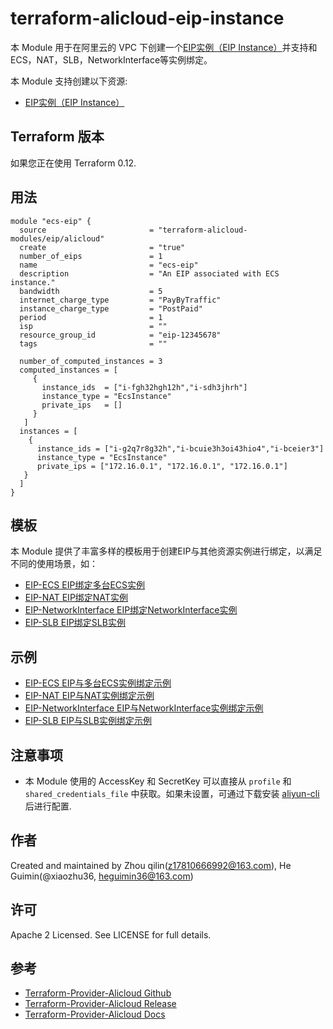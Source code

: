 terraform-alicloud-eip-instance
=====================================================================


本 Module 用于在阿里云的 VPC 下创建一个[EIP实例（EIP Instance）](https://www.alibabacloud.com/help/zh/doc-detail/113775.html?spm=a2c5t.11065259.1996646101.searchclickresult.182a7228Vt6Lcw)并支持和ECS，NAT，SLB，NetworkInterface等实例绑定。

本 Module 支持创建以下资源:

* [EIP实例（EIP Instance）](https://www.terraform.io/docs/providers/alicloud/r/eip.html)

## Terraform 版本

如果您正在使用 Terraform 0.12.

## 用法

```hcl
module "ecs-eip" {
  source                       = "terraform-alicloud-modules/eip/alicloud"
  create                       = "true"
  number_of_eips               = 1
  name                         = "ecs-eip"
  description                  = "An EIP associated with ECS instance."
  bandwidth                    = 5
  internet_charge_type         = "PayByTraffic"
  instance_charge_type         = "PostPaid"
  period                       = 1
  isp                          = ""
  resource_group_id            = "eip-12345678"
  tags                         = ""

  number_of_computed_instances = 3
  computed_instances = [
     {
       instance_ids  = ["i-fgh32hgh12h","i-sdh3jhrh"]
       instance_type = "EcsInstance"
       private_ips   = []
     }
   ]
  instances = [
    {
      instance_ids = ["i-g2q7r8g32h","i-bcuie3h3oi43hio4","i-bceier3"]
      instance_type = "EcsInstance"
      private_ips = ["172.16.0.1", "172.16.0.1", "172.16.0.1"]
   }
  ]
}
```

## 模板

本 Module 提供了丰富多样的模板用于创建EIP与其他资源实例进行绑定，以满足不同的使用场景，如：

* [EIP-ECS EIP绑定多台ECS实例](https://github.com/terraform-alicloud-modules/terraform-alicloud-eip/tree/eip/modules/associate-with-ecs)
* [EIP-NAT EIP绑定NAT实例](https://github.com/terraform-alicloud-modules/terraform-alicloud-eip/tree/eip/modules/associate-with-nat)
* [EIP-NetworkInterface EIP绑定NetworkInterface实例](https://github.com/terraform-alicloud-modules/terraform-alicloud-eip/tree/eip/modules/associate-with-network-interface)
* [EIP-SLB EIP绑定SLB实例](https://github.com/terraform-alicloud-modules/terraform-alicloud-eip/tree/eip/modules/associate-with-slb)



## 示例

* [EIP-ECS EIP与多台ECS实例绑定示例](https://github.com/terraform-alicloud-modules/terraform-alicloud-eip/tree/eip/examples/associate-with-ecs)
* [EIP-NAT EIP与NAT实例绑定示例](https://github.com/terraform-alicloud-modules/terraform-alicloud-eip/tree/eip/examples/associate-with-nat)
* [EIP-NetworkInterface EIP与NetworkInterface实例绑定示例](https://github.com/terraform-alicloud-modules/terraform-alicloud-eip/tree/eip/examples/associate-with-network_interface)
* [EIP-SLB EIP与SLB实例绑定示例](https://github.com/terraform-alicloud-modules/terraform-alicloud-eip/tree/eip/examples/associate-with-slb)

## 注意事项

* 本 Module 使用的 AccessKey 和 SecretKey 可以直接从 `profile` 和 `shared_credentials_file` 中获取。如果未设置，可通过下载安装 [aliyun-cli](https://github.com/aliyun/aliyun-cli#installation) 后进行配置.

作者
-------
Created and maintained by Zhou qilin(z17810666992@163.com), He Guimin(@xiaozhu36, heguimin36@163.com)

许可
----
Apache 2 Licensed. See LICENSE for full details.

参考
---------
* [Terraform-Provider-Alicloud Github](https://github.com/terraform-providers/terraform-provider-alicloud)
* [Terraform-Provider-Alicloud Release](https://releases.hashicorp.com/terraform-provider-alicloud/)
* [Terraform-Provider-Alicloud Docs](https://www.terraform.io/docs/providers/alicloud/index.html)


